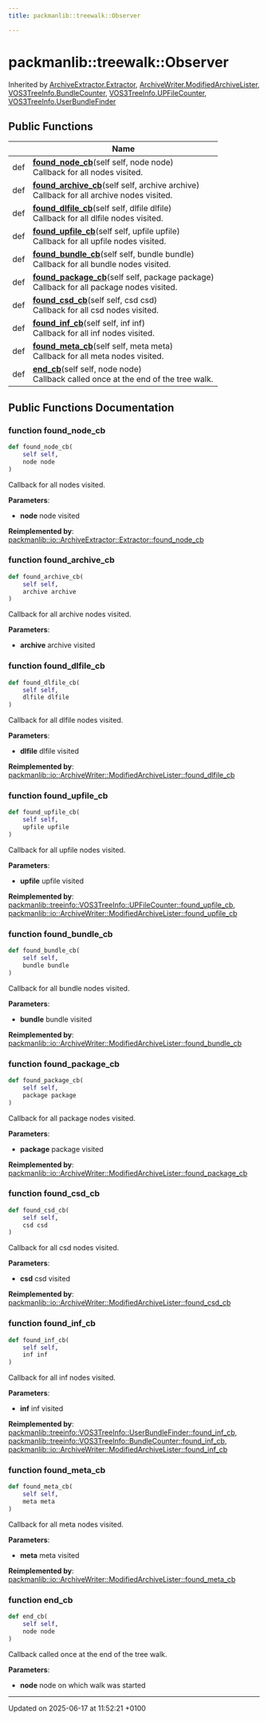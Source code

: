 ```yaml
---
title: packmanlib::treewalk::Observer

---
```


# packmanlib::treewalk::Observer





Inherited by [ArchiveExtractor.Extractor](classpackmanlib_1_1io_1_1_archive_extractor_1_1_extractor.md), [ArchiveWriter.ModifiedArchiveLister](classpackmanlib_1_1io_1_1_archive_writer_1_1_modified_archive_lister.md), [VOS3TreeInfo.BundleCounter](classpackmanlib_1_1treeinfo_1_1_v_o_s3_tree_info_1_1_bundle_counter.md), [VOS3TreeInfo.UPFileCounter](classpackmanlib_1_1treeinfo_1_1_v_o_s3_tree_info_1_1_u_p_file_counter.md), [VOS3TreeInfo.UserBundleFinder](classpackmanlib_1_1treeinfo_1_1_v_o_s3_tree_info_1_1_user_bundle_finder.md)

## Public Functions

|                | Name           |
| -------------- | -------------- |
| def | **[found_node_cb](classpackmanlib_1_1treewalk_1_1_observer.md#function-found-node-cb)**(self self, node node)<br>Callback for all nodes visited.  |
| def | **[found_archive_cb](classpackmanlib_1_1treewalk_1_1_observer.md#function-found-archive-cb)**(self self, archive archive)<br>Callback for all archive nodes visited.  |
| def | **[found_dlfile_cb](classpackmanlib_1_1treewalk_1_1_observer.md#function-found-dlfile-cb)**(self self, dlfile dlfile)<br>Callback for all dlfile nodes visited.  |
| def | **[found_upfile_cb](classpackmanlib_1_1treewalk_1_1_observer.md#function-found-upfile-cb)**(self self, upfile upfile)<br>Callback for all upfile nodes visited.  |
| def | **[found_bundle_cb](classpackmanlib_1_1treewalk_1_1_observer.md#function-found-bundle-cb)**(self self, bundle bundle)<br>Callback for all bundle nodes visited.  |
| def | **[found_package_cb](classpackmanlib_1_1treewalk_1_1_observer.md#function-found-package-cb)**(self self, package package)<br>Callback for all package nodes visited.  |
| def | **[found_csd_cb](classpackmanlib_1_1treewalk_1_1_observer.md#function-found-csd-cb)**(self self, csd csd)<br>Callback for all csd nodes visited.  |
| def | **[found_inf_cb](classpackmanlib_1_1treewalk_1_1_observer.md#function-found-inf-cb)**(self self, inf inf)<br>Callback for all inf nodes visited.  |
| def | **[found_meta_cb](classpackmanlib_1_1treewalk_1_1_observer.md#function-found-meta-cb)**(self self, meta meta)<br>Callback for all meta nodes visited.  |
| def | **[end_cb](classpackmanlib_1_1treewalk_1_1_observer.md#function-end-cb)**(self self, node node)<br>Callback called once at the end of the tree walk.  |

## Public Functions Documentation

### function found_node_cb

```python
def found_node_cb(
    self self,
    node node
)
```

Callback for all nodes visited. 

**Parameters**: 

  * **node** node visited 


**Reimplemented by**: [packmanlib::io::ArchiveExtractor::Extractor::found_node_cb](classpackmanlib_1_1io_1_1_archive_extractor_1_1_extractor.md#function-found-node-cb)


### function found_archive_cb

```python
def found_archive_cb(
    self self,
    archive archive
)
```

Callback for all archive nodes visited. 

**Parameters**: 

  * **archive** archive visited 


### function found_dlfile_cb

```python
def found_dlfile_cb(
    self self,
    dlfile dlfile
)
```

Callback for all dlfile nodes visited. 

**Parameters**: 

  * **dlfile** dlfile visited 


**Reimplemented by**: [packmanlib::io::ArchiveWriter::ModifiedArchiveLister::found_dlfile_cb](classpackmanlib_1_1io_1_1_archive_writer_1_1_modified_archive_lister.md#function-found-dlfile-cb)


### function found_upfile_cb

```python
def found_upfile_cb(
    self self,
    upfile upfile
)
```

Callback for all upfile nodes visited. 

**Parameters**: 

  * **upfile** upfile visited 


**Reimplemented by**: [packmanlib::treeinfo::VOS3TreeInfo::UPFileCounter::found_upfile_cb](classpackmanlib_1_1treeinfo_1_1_v_o_s3_tree_info_1_1_u_p_file_counter.md#function-found-upfile-cb), [packmanlib::io::ArchiveWriter::ModifiedArchiveLister::found_upfile_cb](classpackmanlib_1_1io_1_1_archive_writer_1_1_modified_archive_lister.md#function-found-upfile-cb)


### function found_bundle_cb

```python
def found_bundle_cb(
    self self,
    bundle bundle
)
```

Callback for all bundle nodes visited. 

**Parameters**: 

  * **bundle** bundle visited 


**Reimplemented by**: [packmanlib::io::ArchiveWriter::ModifiedArchiveLister::found_bundle_cb](classpackmanlib_1_1io_1_1_archive_writer_1_1_modified_archive_lister.md#function-found-bundle-cb)


### function found_package_cb

```python
def found_package_cb(
    self self,
    package package
)
```

Callback for all package nodes visited. 

**Parameters**: 

  * **package** package visited 


**Reimplemented by**: [packmanlib::io::ArchiveWriter::ModifiedArchiveLister::found_package_cb](classpackmanlib_1_1io_1_1_archive_writer_1_1_modified_archive_lister.md#function-found-package-cb)


### function found_csd_cb

```python
def found_csd_cb(
    self self,
    csd csd
)
```

Callback for all csd nodes visited. 

**Parameters**: 

  * **csd** csd visited 


**Reimplemented by**: [packmanlib::io::ArchiveWriter::ModifiedArchiveLister::found_csd_cb](classpackmanlib_1_1io_1_1_archive_writer_1_1_modified_archive_lister.md#function-found-csd-cb)


### function found_inf_cb

```python
def found_inf_cb(
    self self,
    inf inf
)
```

Callback for all inf nodes visited. 

**Parameters**: 

  * **inf** inf visited 


**Reimplemented by**: [packmanlib::treeinfo::VOS3TreeInfo::UserBundleFinder::found_inf_cb](classpackmanlib_1_1treeinfo_1_1_v_o_s3_tree_info_1_1_user_bundle_finder.md#function-found-inf-cb), [packmanlib::treeinfo::VOS3TreeInfo::BundleCounter::found_inf_cb](classpackmanlib_1_1treeinfo_1_1_v_o_s3_tree_info_1_1_bundle_counter.md#function-found-inf-cb), [packmanlib::io::ArchiveWriter::ModifiedArchiveLister::found_inf_cb](classpackmanlib_1_1io_1_1_archive_writer_1_1_modified_archive_lister.md#function-found-inf-cb)


### function found_meta_cb

```python
def found_meta_cb(
    self self,
    meta meta
)
```

Callback for all meta nodes visited. 

**Parameters**: 

  * **meta** meta visited 


**Reimplemented by**: [packmanlib::io::ArchiveWriter::ModifiedArchiveLister::found_meta_cb](classpackmanlib_1_1io_1_1_archive_writer_1_1_modified_archive_lister.md#function-found-meta-cb)


### function end_cb

```python
def end_cb(
    self self,
    node node
)
```

Callback called once at the end of the tree walk. 

**Parameters**: 

  * **node** node on which walk was started 


-------------------------------

Updated on 2025-06-17 at 11:52:21 +0100